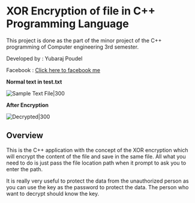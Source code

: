  XOR Encryption of file in C++ Programming Language
===============
This project is done as the part of the minor project of the C++ programming of Computer engineering 3rd semester.

Developed by : Yubaraj Poudel

Facebook : [Click here to facebook me](https://www.facebook.com/yubaraj.poudel.1)

**Normal text in test.txt**

  ![Sample Text File|300](https://github.com/yuviii/XOR-encryption-using-C-/blob/master/original.png)

**After Encryption**

  ![Decrypted|300](https://github.com/yuviii/XOR-encryption-using-C-/blob/master/decrypted.png)


## Overview

This is the C++ application with the concept of the XOR encryption which will encrypt the content
of the file and save in the same file. All what you need to do is just pass the file location path 
when it prompt to ask you to enter the path.

It is really very useful to protect the data from the unauthorized person as you can use the key as the 
password to protect the data. The person who want to decrypt should know the key.
